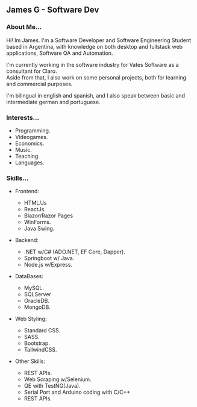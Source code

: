 ## James G - Software Dev
### About Me...
Hi! Im James. I'm a Software Developer and Software Engineering Student based in Argentina,
with knowledge on both desktop and fullstack web applications, Software QA and Automation.

I'm currently working in the software industry for Vates Software as a consultant for Claro. \
Aside from that, I also work on some personal projects, both for learning and commercial purposes.

I'm bilingual in english and spanish, and I also speak between basic and intermediate german and portuguese.

### Interests...
- Programming.
- Videogames. 
- Economics. 
- Music.
- Teaching.
- Languages.

### Skills...
* Frontend:
  - HTML/Js
  - ReactJs.
  - Blazor/Razor Pages
  - WinForms.
  - Java Swing.

* Backend:
  - .NET w/C# (ADO.NET, EF Core, Dapper).
  - Springboot w/ Java.
  - Node.js w/Express.

* DataBases:
  - MySQL.
  - SQLServer
  - OracleDB.
  - MongoDB.

* Web Styling:
  - Standard CSS.
  - SASS.
  - Bootstrap.
  - TailwindCSS.

* Other Skills:
  - REST APIs.
  - Web Scraping w/Selenium.
  - QE with TestNG(Java).
  - Serial Port and Arduino coding with C/C++
  - REST APIs.
